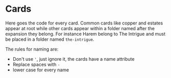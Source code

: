 Cards
===

Here goes the code for every card.
Common cards like copper and estates appear at root while other cards appear within a folder named after the expansion they belong.
For instance Harem belong to The Intrigue and must be placed in a folder named `the-intrigue`.

The rules for naming are:
* Don't use `'`, just ignore it, the cards have a name attribute
* Replace spaces with `-`
* lower case for every name


